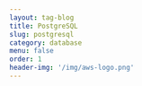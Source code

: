 ```yaml
---
layout: tag-blog
title: PostgreSQL
slug: postgresql
category: database
menu: false
order: 1
header-img: '/img/aws-logo.png'
---
```

